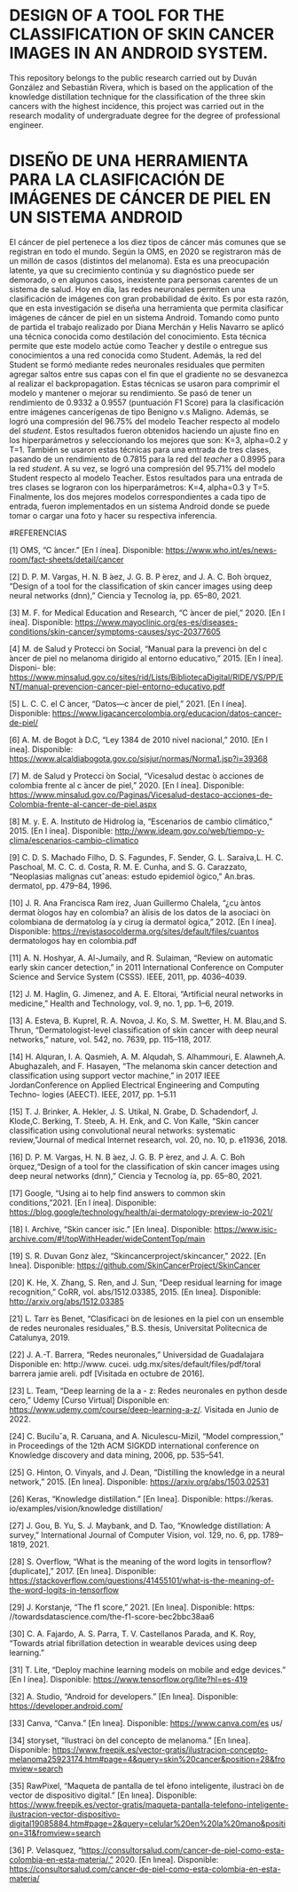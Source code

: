 # DESIGN OF A TOOL FOR THE CLASSIFICATION OF SKIN CANCER IMAGES IN AN ANDROID SYSTEM.

This repository belongs to the public research carried out by Duván González and Sebastián Rivera, which is based on the application of the knowledge distillation technique for the classification of the three skin cancers with the highest incidence, this project was carried out in the research modality of undergraduate degree for the degree of professional engineer.

# DISEÑO DE UNA HERRAMIENTA PARA LA CLASIFICACIÓN DE IMÁGENES DE CÁNCER DE PIEL EN UN SISTEMA ANDROID

El cáncer de piel pertenece a los diez tipos de cáncer más comunes que se registran en todo el mundo. Según la OMS, en 2020 se registraron más de un millón de casos (distintos del melanoma). Esta es una preocupación latente, ya que su crecimiento continúa y su diagnóstico puede ser demorado, o en algunos casos, inexistente para personas carentes de un sistema de salud. Hoy en día, las redes neuronales permiten una clasificación de imágenes con gran probabilidad de éxito. Es por esta razón, que en esta investigación se diseña una herramienta que permita clasificar imágenes de cáncer de piel en un sistema Android. Tomando como punto de partida el trabajo realizado por Diana Merchán y Helis Navarro se aplicó una técnica conocida como destilación del conocimiento. Esta técnica permite que este modelo actúe como Teacher y destile o entregue sus conocimientos a una red conocida como Student. Además, la red del Student se formó mediante redes neuronales residuales que permiten agregar saltos entre sus capas con el fin que el gradiente no se desvanezca al realizar el backpropagation. Estas técnicas se usaron para comprimir el modelo y mantener o mejorar su rendimiento. Se pasó de tener un rendimiento de 0.9332 a 0.9557 (puntuación F1 Score) para la clasificación entre imágenes cancerígenas de tipo Benigno v.s Maligno. Además, se logró una compresión del 96.75\% del modelo Teacher respecto al modelo del $student$. Estos resultados fueron obtenidos haciendo un ajuste fino en los hiperparámetros y seleccionando los mejores que son: K=3, alpha=0.2 y T=1. También se usaron estas técnicas para una entrada de tres clases, pasando de un rendimiento de 0.7815 para la red del $teacher$ a 0.8995 para la red $student$. A su vez, se logró una compresión del 95.71\% del modelo Student respecto al modelo Teacher. Estos resultados para una entrada de tres clases se lograron con los hiperparámetros: K=4, alpha=0.3 y T=5. Finalmente, los dos mejores modelos correspondientes a cada tipo de entrada, fueron implementados en un sistema Android donde se puede tomar o cargar una foto y hacer su respectiva inferencia.


#REFERENCIAS

[1] OMS, “C ́ancer.” [En l ́ınea]. Disponible: https://www.who.int/es/news-room/fact-sheets/detail/cancer

[2] D. P. M. Vargas, H. N. B ́aez, J. G. B. P ́erez, and J. A. C. Boh ́orquez, “Design of a tool for the classification of skin cancer images using deep
neural networks (dnn),” Ciencia y Tecnolog ́ıa, pp. 65–80, 2021.

[3] M. F. for Medical Education and Research, “C ́ancer de piel,” 2020. [En l ́ınea]. Disponible: https://www.mayoclinic.org/es-es/diseases-conditions/skin-cancer/symptoms-causes/syc-20377605

[4] M. de Salud y Protecci ́on Social, “Manual para la prevenci ́on del c ́ancer de piel no melanoma dirigido al entorno educativo,” 2015. [En l ́ınea]. Disponi-
ble: https://www.minsalud.gov.co/sites/rid/Lists/BibliotecaDigital/RIDE/VS/PP/ENT/manual-prevencion-cancer-piel-entorno-educativo.pdf

[5] L. C. C. el C ́ancer, “Datos—c ́ancer de piel,” 2021. [En l ́ınea]. Disponible: https://www.ligacancercolombia.org/educacion/datos-cancer-de-piel/

[6] A. M. de Bogot ́a D.C, “Ley 1384 de 2010 nivel nacional,” 2010. [En l ́ınea]. Disponible: https://www.alcaldiabogota.gov.co/sisjur/normas/Norma1.jsp?i=39368

[7] M. de Salud y Protecci ́on Social, “Vicesalud destac ́o acciones de colombia frente al c ́ancer de piel,” 2020. [En l ́ınea]. Disponible: https://www.minsalud.gov.co/Paginas/Vicesalud-destaco-acciones-de-Colombia-frente-al-cancer-de-piel.aspx

[8] M. y. E. A. Instituto de Hidrolog ́ıa, “Escenarios de cambio climático,” 2015. [En l ́ınea]. Disponible: http://www.ideam.gov.co/web/tiempo-y-clima/escenarios-cambio-climatico

[9] C. D. S. Machado Filho, D. S. Fagundes, F. Sender, G. L. Saraiva,L. H. C. Paschoal, M. C. C. d. Costa, R. M. E. Cunha, and S. G.
Carazzato, “Neoplasias malignas cutˆaneas: estudo epidemiol ́ogico,” An.bras. dermatol, pp. 479–84, 1996.

[10] J. R. Ana Francisca Ram ́ırez, Juan Guillermo Chalela, “¿cu ́antos dermat ́ologos hay en colombia? an ́alisis de los datos de la
asociaci ́on colombiana de dermatolog ́ıa y cirug ́ıa dermatol ́ogica,” 2012. [En l ́ınea]. Disponible: https://revistasocolderma.org/sites/default/files/cuantos dermatologos hay en colombia.pdf

[11] A. N. Hoshyar, A. Al-Jumaily, and R. Sulaiman, “Review on automatic early skin cancer detection,” in 2011 International Conference on
Computer Science and Service System (CSSS). IEEE, 2011, pp. 4036–4039.

[12] J. M. Haglin, G. Jimenez, and A. E. Eltorai, “Artificial neural networks in medicine,” Health and Technology, vol. 9, no. 1, pp. 1–6, 2019.

[13] A. Esteva, B. Kuprel, R. A. Novoa, J. Ko, S. M. Swetter, H. M. Blau,and S. Thrun, “Dermatologist-level classification of skin cancer with
deep neural networks,” nature, vol. 542, no. 7639, pp. 115–118, 2017.

[14] H. Alquran, I. A. Qasmieh, A. M. Alqudah, S. Alhammouri, E. Alawneh,A. Abughazaleh, and F. Hasayen, “The melanoma skin cancer detection
and classification using support vector machine,” in 2017 IEEE JordanConference on Applied Electrical Engineering and Computing Techno-
logies (AEECT). IEEE, 2017, pp. 1–5.11

[15] T. J. Brinker, A. Hekler, J. S. Utikal, N. Grabe, D. Schadendorf, J. Klode,C. Berking, T. Steeb, A. H. Enk, and C. Von Kalle, “Skin cancer
classification using convolutional neural networks: systematic review,”Journal of medical Internet research, vol. 20, no. 10, p. e11936, 2018.

[16] D. P. M. Vargas, H. N. B ́aez, J. G. B. P ́erez, and J. A. C. Boh ́orquez,“Design of a tool for the classification of skin cancer images using deep
neural networks (dnn),” Ciencia y Tecnolog ́ıa, pp. 65–80, 2021.

[17] Google, “Using ai to help find answers to common skin conditions,”2021. [En l ́ınea]. Disponible: https://blog.google/technology/health/ai-dermatology-preview-io-2021/

[18] I. Archive, “Skin cancer isic.” [En lınea]. Disponible: https://www.isic-archive.com/#!/topWithHeader/wideContentTop/main

[19] S. R. Duvan Gonz ́alez, “Skincancerproject/skincancer,” 2022. [En lınea]. Disponible: https://github.com/SkinCancerProject/SkinCancer

[20] K. He, X. Zhang, S. Ren, and J. Sun, “Deep residual learning for image recognition,” CoRR, vol. abs/1512.03385, 2015. [En lınea]. Disponible:
http://arxiv.org/abs/1512.03385

[21] L. Tarr ́es Benet, “Clasificaci ́on de lesiones en la piel con un ensemble de redes neuronales residuales,” B.S. thesis, Universitat Politecnica de
Catalunya, 2019.

[22] J. A.-T. Barrera, “Redes neuronales,” Universidad de Guadalajara Disponible en: http://www. cucei. udg.mx/sites/default/files/pdf/toral barrera jamie areli. pdf [Visitada en octubre de 2016].

[23] L. Team, “Deep learning de la a - z: Redes neuronales en python desde cero,” Udemy [Curso Virtual] Disponible en: https://www.udemy.com/course/deep-learning-a-z/. Visitada en Junio de 2022.

[24] C. Buciluˇa, R. Caruana, and A. Niculescu-Mizil, “Model compression,” in Proceedings of the 12th ACM SIGKDD international conference on
Knowledge discovery and data mining, 2006, pp. 535–541.

[25] G. Hinton, O. Vinyals, and J. Dean, “Distilling the knowledge in a neural network,” 2015. [En lınea]. Disponible: https://arxiv.org/abs/1503.02531

[26] Keras, “Knowledge distillation.” [En lınea]. Disponible: https://keras. io/examples/vision/knowledge distillation/

[27] J. Gou, B. Yu, S. J. Maybank, and D. Tao, “Knowledge distillation: A survey,” International Journal of Computer Vision, vol. 129, no. 6, pp.
1789–1819, 2021. 

[28] S. Overflow, “What is the meaning of the word logits in tensorflow? [duplicate],” 2017. [En lınea]. Disponible: https://stackoverflow.com/questions/41455101/what-is-the-meaning-of-the-word-logits-in-tensorflow

[29] J. Korstanje, “The f1 score,” 2021. [En lınea]. Disponible: https: //towardsdatascience.com/the-f1-score-bec2bbc38aa6

[30] C. A. Fajardo, A. S. Parra, T. V. Castellanos Parada, and K. Roy, “Towards atrial fibrillation detection in wearable devices using deep
learning.”

[31] T. Lite, “Deploy machine learning models on mobile and edge devices.” [En l ́ınea]. Disponible: https://www.tensorflow.org/lite?hl=es-419

[32] A. Studio, “Android for developers.” [En lınea]. Disponible: https://developer.android.com/

[33] Canva, “Canva.” [En lınea]. Disponible: https://www.canva.com/es us/

[34] storyset, “Ilustraci ́on del concepto de melanoma.” [En lınea]. Disponible: https://www.freepik.es/vector-gratis/ilustracion-concepto-melanoma25923174.htm#page=4&query=skin%20cancer&position=28&fromview=search

[35] RawPixel, “Maqueta de pantalla de tel ́efono inteligente, ilustraci ́on de vector de dispositivo digital.” [En lınea]. Disponible: https://www.freepik.es/vector-gratis/maqueta-pantalla-telefono-inteligente-ilustracion-vector-dispositivo-digital19085884.htm#page=2&query=celular%20en%20la%20mano&position=31&fromview=search

[36] P. Velasquez, “https://consultorsalud.com/cancer-de-piel-como-esta-colombia-en-esta-materia/,” 2020. [En lınea]. Disponible: 
https://consultorsalud.com/cancer-de-piel-como-esta-colombia-en-esta-materia/


